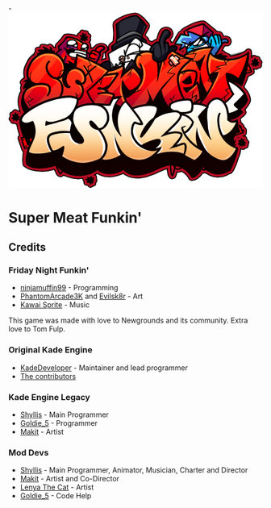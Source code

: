 -![SMF logo](assets/preload/images/logo/logo.png)

# Super Meat Funkin'

## Credits
### Friday Night Funkin'
 - [ninjamuffin99](https://twitter.com/ninja_muffin99) - Programming
 - [PhantomArcade3K](https://twitter.com/phantomarcade3k) and [Evilsk8r](https://twitter.com/evilsk8r) - Art
 - [Kawai Sprite](https://twitter.com/kawaisprite) - Music

This game was made with love to Newgrounds and its community. Extra love to Tom Fulp.
### Original Kade Engine
- [KadeDeveloper](https://twitter.com/KadeDeveloper) - Maintainer and lead programmer
- [The contributors](https://github.com/KadeDev/Kade-Engine/graphs/contributors)

### Kade Engine Legacy
- [Shyllis](https://www.twitter.com/dolpshy) - Main Programmer
- [Goldie_5](https://youtube.com/@goldie-5250) - Programmer
- [Makit](https://youtube.com/@makit8854) - Artist

### Mod Devs
- [Shyllis](https://www.twitter.com/dolpshy) - Main Programmer, Animator, Musician, Charter and Director
- [Makit](https://youtube.com/@makit8854) - Artist and Co-Director
- [Lenya The Cat](https://www.youtube.com/@lenyathecat5112) - Artist
- [Goldie_5](https://youtube.com/@goldie-5250) - Code Help
